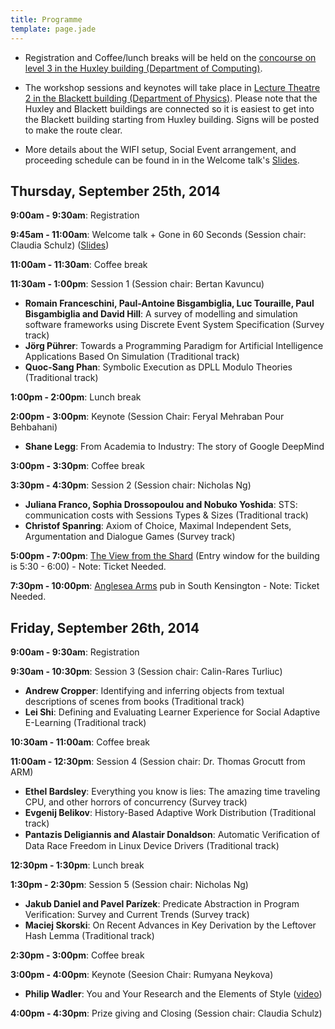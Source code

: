 ```yaml
---
title: Programme
template: page.jade
---
```


<!-- FIXME: We should use a macro or something so we don't duplicate what's in location.md -->
* Registration and Coffee/lunch breaks will be held on the [concourse on level 3 in the Huxley building (Department of Computing)](http://www3.imperial.ac.uk/conferenceandevents/venues/southkensingtonvenues/huxley).

* The workshop sessions and keynotes will take place in
[Lecture Theatre 2 in the Blackett building (Department of Physics)](http://www3.imperial.ac.uk/conferenceandevents/venues/southkensingtonvenues/blackettbuilding).
Please note that the Huxley and Blackett buildings are connected so it is
easiest to get into the Blackett building starting from Huxley building.
Signs will be posted to make the route clear.

* More details about the WIFI setup, Social Event arrangement, and proceeding schedule can be found in in the Welcome talk's [Slides].

## Thursday, September 25th, 2014

__9:00am - 9:30am__: Registration

__9:45am - 11:00am__: Welcome talk + Gone in 60 Seconds (Session chair: Claudia Schulz) ([Slides])

__11:00am - 11:30am__: Coffee break

__11:30am - 1:00pm__: Session 1 (Session chair: Bertan Kavuncu)

* __Romain Franceschini, Paul-Antoine Bisgambiglia, Luc Touraille, Paul Bisgambiglia and David Hill__: A survey of modelling and simulation software frameworks using Discrete Event System Specification (Survey track)
* __Jörg Pührer__: Towards a Programming Paradigm for Artificial Intelligence Applications Based On Simulation (Traditional track)
* __Quoc-Sang Phan__: Symbolic Execution as DPLL Modulo Theories (Traditional track)

__1:00pm - 2:00pm__: Lunch break

__2:00pm - 3:00pm__: Keynote (Session Chair: Feryal Mehraban Pour Behbahani)

* __Shane Legg__: From Academia to Industry: The story of Google DeepMind

__3:00pm - 3:30pm__: Coffee break

__3:30pm - 4:30pm__: Session 2 (Session chair: Nicholas Ng)

* __Juliana Franco, Sophia Drossopoulou and Nobuko Yoshida__: STS: communication costs with Sessions Types & Sizes (Traditional track)
* __Christof Spanring__: Axiom of Choice, Maximal Independent Sets, Argumentation and Dialogue Games (Survey track)

__5:00pm - 7:00pm__: [The View from the Shard] (Entry window for the building is 5:30 - 6:00) - Note: Ticket Needed.

__7:30pm - 10:00pm__: [Anglesea Arms] pub in South Kensington - Note: Ticket Needed.



## Friday, September 26th, 2014


__9:00am - 9:30am__: Registration

__9:30am - 10:30pm__: Session 3 (Session chair: Calin-Rares Turliuc)

* __Andrew Cropper__: Identifying and inferring objects from textual descriptions of scenes from books (Traditional track)
* __Lei Shi__: Defining and Evaluating Learner Experience for Social Adaptive E-Learning (Traditional track)

__10:30am - 11:00am__: Coffee break

__11:00am - 12:30pm__: Session 4 (Session chair: Dr. Thomas Grocutt from ARM)

* __Ethel Bardsley__: Everything you know is lies: The amazing time traveling CPU, and other horrors of concurrency (Survey track)
* __Evgenij Belikov__: History-Based Adaptive Work Distribution (Traditional track)
* __Pantazis Deligiannis and Alastair Donaldson__: Automatic Veriﬁcation of Data Race Freedom in Linux Device Drivers (Traditional track)

__12:30pm - 1:30pm__: Lunch break

__1:30pm - 2:30pm__: Session 5 (Session chair: Nicholas Ng)

* __Jakub Daniel and Pavel Parízek__: Predicate Abstraction in Program Verification: Survey and Current Trends (Survey track)
* __Maciej Skorski__: On Recent Advances in Key Derivation by the Leftover Hash Lemma (Traditional track)

__2:30pm - 3:00pm__: Coffee break

__3:00pm - 4:00pm__: Keynote (Seesion Chair: Rumyana Neykova)

* __Philip Wadler__: You and Your Research and the Elements of Style ([video](https://www.youtube.com/watch?v=RqjqUBJGqMY))

__4:00pm - 4:30pm__: Prize giving and Closing (Session chair: Claudia Schulz)

[Philip Wadler]: http://homepages.inf.ed.ac.uk/wadler/
[Anglesea Arms]: http://www.metropolitanpubcompany.com/our-pubs/the-anglesea-arms/
[The View from the Shard]: http://www.theviewfromtheshard.com/en/
[Slides]: http://www.doc.ic.ac.uk/~lm111/articles/WelcomeTalk.pdf
